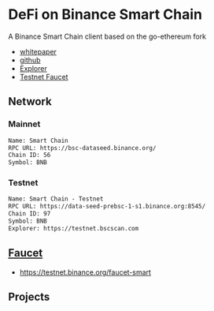 # DeFi on Binance Smart Chain
A Binance Smart Chain client based on the go-ethereum fork

- [whitepaper](https://github.com/binance-chain/whitepaper/blob/master/WHITEPAPER.md)
- [github](https://github.com/binance-chain/bsc)
- [Explorer](https://bscscan.com/)
- [Testnet Faucet](https://testnet.binance.org/faucet-smart)


## Network
### Mainnet
```txt
Name: Smart Chain
RPC URL: https://bsc-dataseed.binance.org/
Chain ID: 56
Symbol: BNB
```

### Testnet
```txt
Name: Smart Chain - Testnet
RPC URL: https://data-seed-prebsc-1-s1.binance.org:8545/
Chain ID: 97
Symbol: BNB
Explorer: https://testnet.bscscan.com
```

## [Faucet](https://testnet.binance.org/faucet-smart)
- https://testnet.binance.org/faucet-smart

## Projects
